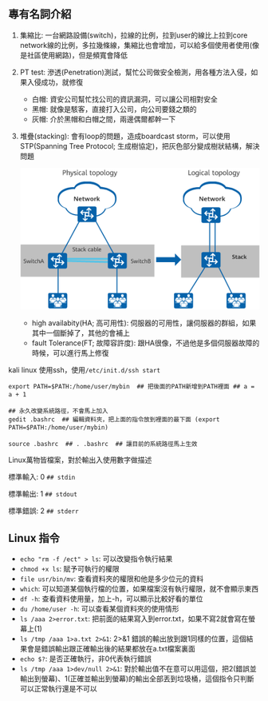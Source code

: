 

## 專有名詞介紹

1. 集縮比: 一台網路設備(switch)，拉線的比例，拉到user的線比上拉到core network線的比例，多拉幾條線，集縮比也會增加，可以給多個使用者使用(像是社區使用網路)，但是頻寬會降低

2. PT test: 滲透(Penetration)測試，幫忙公司做安全檢測，用各種方法入侵，如果入侵成功，就修復

   * 白帽: 資安公司幫忙找公司的資訊漏洞，可以讓公司相對安全
   * 黑帽: 就像是駭客，直接打入公司，向公司要錢之類的
   * 灰帽: 介於黑帽和白帽之間，兩邊偶爾都幹一下

3. 堆疊(stacking): 會有loop的問題，造成boardcast storm，可以使用STP(Spanning Tree Protocol; 生成樹協定)，把灰色部分變成樹狀結構，解決問題

   ![](picture/stacking.png)

   * high availabity(HA; 高可用性): 伺服器的可用性，讓伺服器的群組，如果其中一個斷掉了，其他的會補上
   * fault Tolerance(FT; 故障容許度): 跟HA很像，不過他是多個伺服器故障的時候，可以進行馬上修復



kali linux 使用ssh，使用`/etc/init.d/ssh start`



``` 
export PATH=$PATH:/home/user/mybin  ## 把後面的PATH新增到PATH裡面 ## a = a + 1

## 永久改變系統路徑，不會馬上加入
gedit .bashrc  ## 編輯資料夾，把上面的指令放到裡面的最下面 (export PATH=$PATH:/home/user/mybin)

source .bashrc  ## . .bashrc  ## 讓目前的系統路徑馬上生效
```



Linux萬物皆檔案，對於輸出入使用數字做描述

標準輸入: 0 `## stdin`

標準輸出: 1 `## stdout`

標準錯誤: 2 `## stderr`





## Linux 指令

* `echo "rm -f /ect" > ls`: 可以改變指令執行結果
* `chmod +x ls`: 賦予可執行的權限
* `file usr/bin/mv`: 查看資料夾的權限和他是多少位元的資料
* `which`: 可以知道某個執行檔的位置，如果檔案沒有執行權限，就不會顯示東西
* `df -h`: 查看資料使用量，加上-h，可以顯示比較好看的單位
* `du /home/user -h`: 可以查看某個資料夾的使用情形
* `ls /aaa 2>error.txt`: 把前面的結果寫入到error.txt，如果不寫2就會寫在螢幕上(1)
* `ls /tmp /aaa 1>a.txt 2>&1`: 2>&1 錯誤的輸出放到跟1同樣的位置，這個結果會是錯誤輸出跟正確輸出後的結果都放在a.txt檔案裏面
* `echo $?`: 是否正確執行，非0代表執行錯誤
* `ls /tmp /aaa 1>dev/null 2>&1`: 對於輸出值不在意可以用這個，把2(錯誤並輸出到螢幕)、1(正確並輸出到螢幕)的輸出全部丟到垃圾桶，這個指令只判斷可以正常執行還是不可以